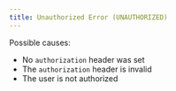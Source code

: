 ```yaml
---
title: Unauthorized Error (UNAUTHORIZED)
---
```


Possible causes:

- No `authorization` header was set
- The `authorization` header is invalid
- The user is not authorized

